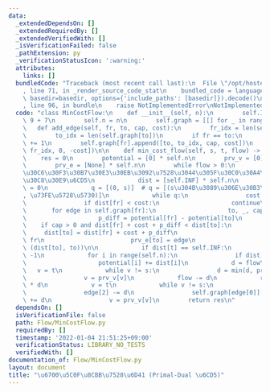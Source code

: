 ```yaml
---
data:
  _extendedDependsOn: []
  _extendedRequiredBy: []
  _extendedVerifiedWith: []
  _isVerificationFailed: false
  _pathExtension: py
  _verificationStatusIcon: ':warning:'
  attributes:
    links: []
  bundledCode: "Traceback (most recent call last):\n  File \"/opt/hostedtoolcache/Python/3.10.1/x64/lib/python3.10/site-packages/onlinejudge_verify/documentation/build.py\"\
    , line 71, in _render_source_code_stat\n    bundled_code = language.bundle(stat.path,\
    \ basedir=basedir, options={'include_paths': [basedir]}).decode()\n  File \"/opt/hostedtoolcache/Python/3.10.1/x64/lib/python3.10/site-packages/onlinejudge_verify/languages/python.py\"\
    , line 96, in bundle\n    raise NotImplementedError\nNotImplementedError\n"
  code: "class MinCostFlow:\n    def __init__(self, n):\n        self.INF = 10 **\
    \ 9 + 7\n        self.n = n\n        self.graph = [[] for _ in range(n)]\n\n \
    \   def add_edge(self, fr, to, cap, cost):\n        fr_idx = len(self.graph[fr])\n\
    \        to_idx = len(self.graph[to])\n        if fr == to:\n            to_idx\
    \ += 1\n        self.graph[fr].append([to, to_idx, cap, cost])\n        self.graph[to].append([fr,\
    \ fr_idx, 0, -cost])\n\n    def min_cost_flow(self, s, t, flow) -> int:\n    \
    \    res = 0\n        potential = [0] * self.n\n        prv_v = [0] * self.n\n\
    \        prv_e = [None] * self.n\n        while flow > 0:\n            # \u30DD\
    \u30C6\u30F3\u30B7\u30E3\u30EB\u3092\u7528\u3044\u305F\u30C0\u30A4\u30AF\u30B9\
    \u30C8\u30E9\u6CD5\n            dist = [self.INF] * self.n\n            dist[s]\
    \ = 0\n            q = [(0, s)]  # q = [(s\u304B\u3089\u306E\u30B3\u30B9\u30C8\
    , \u73FE\u5728\u5730)]\n            while q:\n                cost, fr = heapq.heappop(q)\n\
    \                if dist[fr] < cost:\n                    continue\n         \
    \       for edge in self.graph[fr]:\n                    to, _, cap, cost = edge\n\
    \                    p_diff = potential[fr] - potential[to]\n                \
    \    if cap > 0 and dist[fr] + cost + p_diff < dist[to]:\n                   \
    \     dist[to] = dist[fr] + cost + p_diff\n                        prv_v[to] =\
    \ fr\n                        prv_e[to] = edge\n                        heapq.heappush(q,\
    \ (dist[to], to))\n\n            if dist[t] == self.INF:\n                return\
    \ -1\n            for i in range(self.n):\n                if dist[i] != self.INF:\n\
    \                    potential[i] += dist[i]\n            d = flow\n         \
    \   v = t\n            while v != s:\n                d = min(d, prv_e[v][2])\n\
    \                v = prv_v[v]\n            flow -= d\n            res += potential[t]\
    \ * d\n            v = t\n            while v != s:\n                edge = prv_e[v]\n\
    \                edge[2] -= d\n                self.graph[edge[0]][edge[1]][2]\
    \ += d\n                v = prv_v[v]\n        return res\n"
  dependsOn: []
  isVerificationFile: false
  path: Flow/MinCostFlow.py
  requiredBy: []
  timestamp: '2022-01-04 21:51:25+09:00'
  verificationStatus: LIBRARY_NO_TESTS
  verifiedWith: []
documentation_of: Flow/MinCostFlow.py
layout: document
title: "\u6700\u5C0F\u8CBB\u7528\u6D41 (Primal-Dual \u6CD5)"
---
```

